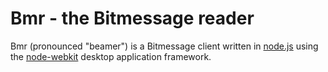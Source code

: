 Bmr - the Bitmessage reader
===

Bmr (pronounced "beamer") is a Bitmessage client written in [node.js](http://nodejs.org) using the [node-webkit](https://github.com/rogerwang/node-webkit/) desktop application framework.

